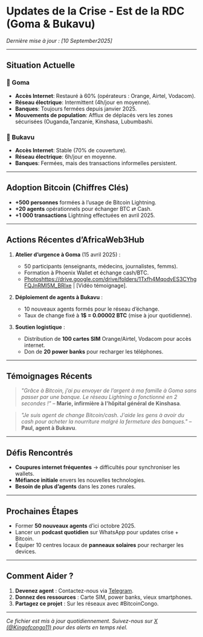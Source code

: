 #  Updates de la Crise - Est de la RDC (Goma & Bukavu)  
*Dernière mise à jour : [10 September2025]*  

---

##  Situation Actuelle  
### 🔸 Goma  
-  **Accès Internet**: Restauré à 60% (opérateurs : Orange, Airtel, Vodacom).  
-  **Réseau électrique**: Intermittent (4h/jour en moyenne).  
-  **Banques**: Toujours fermées depuis janvier 2025.  
-  **Mouvements de population**: Afflux de déplacés vers les zones sécurisées (Ouganda,Tanzanie, Kinshasa, Lubumbashi.  

### 🔸 Bukavu  
-  **Accès Internet**: Stable (70% de couverture).  
-  **Réseau électrique**: 6h/jour en moyenne.  
-  **Banques**: Fermées, mais des transactions informelles persistent.  

---

##  Adoption Bitcoin (Chiffres Clés)  
- **+500 personnes** formées à l’usage de Bitcoin Lightning.  
- **+20 agents** opérationnels pour échanger BTC ⇄ Cash.  
- **+1 000 transactions** Lightning effectuées en avril 2025.  

---

##  Actions Récentes d’AfricaWeb3Hub  
1. **Atelier d’urgence à Goma** (15 avril 2025) :  
   - 50 participants (enseignants, médecins, journalistes, femms).  
   - Formation à Phoenix Wallet et échange cash/BTC.  
   - [Photos]()https://drive.google.com/drive/folders/1Txfh4MqodvES3CYhgFQJnRMl5M_BRlxe | [Vidéo témoignage].  

2. **Déploiement de agents à Bukavu** :  
   - 10 nouveaux agents formés pour le réseau d’échange.  
   - Taux de change fixé à **1$ = 0.00002 BTC** (mise à jour quotidienne).  

3. **Soutien logistique** :  
   - Distribution de **100 cartes SIM** Orange/Airtel, Vodacom pour accès internet.  
   - Don de **20 power banks** pour recharger les téléphones.  

---

##  Témoignages Récents  
> *"Grâce à Bitcoin, j’ai pu envoyer de l’argent à ma famille à Goma sans passer par une banque. Le réseau Lightning a fonctionné en 2 secondes !"* – **Marie, infirmière à l'hôpital général de Kinshasa**.  

> *"Je suis agent de change Bitcoin/cash. J'aide les gens à avoir du cash pour acheter la nourriture malgré la fermeture des banques."* – **Paul, agent à Bukavu**.  

---

##  Défis Rencontrés  
- **Coupures internet fréquentes** → difficultés pour synchroniser les wallets.  
- **Méfiance initiale** envers les nouvelles technologies.  
- **Besoin de plus d’agents** dans les zones rurales.  

---

##  Prochaines Étapes  
- Former **50 nouveaux agents** d’ici octobre 2025.  
- Lancer un **podcast quotidien** sur WhatsApp pour updates crise + Bitcoin.  
- Équiper 10 centres locaux de **panneaux solaires** pour recharger les devices.  

---

##  Comment Aider ?  
1. **Devenez agent** : Contactez-nous via [Telegram](https://t.me/princeskayenga1).  
2. **Donnez des ressources** : Carte SIM, power banks, vieux smartphones.  
3. **Partagez ce projet** : Sur les réseaux avec #BitcoinCongo.  

---

*Ce fichier est mis à jour quotidiennement. Suivez-nous sur [X (@Kingofcongo11)](https://twitter.com/prince_kayenga) pour des alerts en temps réel.*  
